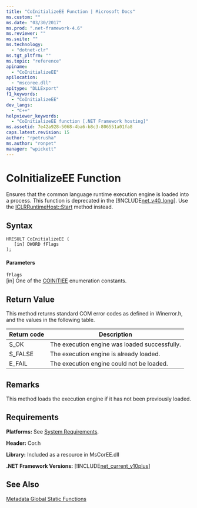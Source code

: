 ```yaml
---
title: "CoInitializeEE Function | Microsoft Docs"
ms.custom: ""
ms.date: "03/30/2017"
ms.prod: ".net-framework-4.6"
ms.reviewer: ""
ms.suite: ""
ms.technology: 
  - "dotnet-clr"
ms.tgt_pltfrm: ""
ms.topic: "reference"
apiname: 
  - "CoInitializeEE"
apilocation: 
  - "mscoree.dll"
apitype: "DLLExport"
f1_keywords: 
  - "CoInitializeEE"
dev_langs: 
  - "C++"
helpviewer_keywords: 
  - "CoInitializeEE function [.NET Framework hosting]"
ms.assetid: 7e42a928-5068-4ba6-b8c3-806551a01fa8
caps.latest.revision: 15
author: "rpetrusha"
ms.author: "ronpet"
manager: "wpickett"
---
```

# CoInitializeEE Function
Ensures that the common language runtime execution engine is loaded into a process. This function is deprecated in the [!INCLUDE[net_v40_long](../../../../includes/net-v40-long-md.md)]. Use the [ICLRRuntimeHost::Start](../../../../docs/framework/unmanaged-api/hosting/iclrruntimehost-start-method.md) method instead.  
  
## Syntax  
  
```  
HRESULT CoInitializeEE (  
   [in] DWORD fFlags  
);  
```  
  
#### Parameters  
 `fFlags`  
 [in] One of the [COINITIEE](../../../../docs/framework/unmanaged-api/metadata/coinitiee-enumeration.md) enumeration constants.  
  
## Return Value  
 This method returns standard COM error codes as defined in Winerror.h, and the values in the following table.  
  
|Return code|Description|  
|-----------------|-----------------|  
|S_OK|The execution engine was loaded successfully.|  
|S_FALSE|The execution engine is already loaded.|  
|E_FAIL|The execution engine could not be loaded.|  
  
## Remarks  
 This method loads the execution engine if it has not been previously loaded.  
  
## Requirements  
 **Platforms:** See [System Requirements](../../../../docs/framework/getting-started/system-requirements.md).  
  
 **Header:** Cor.h  
  
 **Library:** Included as a resource in MsCorEE.dll  
  
 **.NET Framework Versions:** [!INCLUDE[net_current_v10plus](../../../../includes/net-current-v10plus-md.md)]  
  
## See Also  
 [Metadata Global Static Functions](../../../../docs/framework/unmanaged-api/metadata/metadata-global-static-functions.md)